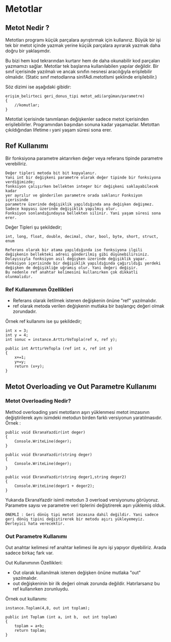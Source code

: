 # Metotlar
## Metot Nedir ?
Metotları programı küçük parçalara ayrıştırmak için kullanırız. Büyük bir işi tek bir metot içinde yazmak yerine küçük parçalara ayırarak yazmak daha doğru bir yaklaşımdır.

Bu bizi hem kod tekrarından kurtarır hem de daha okunabilir kod parçaları yazmamızı sağlar. Metotlar tek başlarına kullanılabilen yapılar değildir. Bir sınıf içerisinde yazılmalı ve ancak sınıfın nesnesi aracılığıyla erişilebilir olmalıdır. (Static sınıf metodlarına sinifAdi.metotIsmi şeklinde erişilebilir.)

Söz dizimi ise aşağıdaki gibidir:
```
erişim_belirteci geri_donus_tipi metot_adi(argüman/parametre)
{
	//komutlar;
}
```

Metotlat içerisinde tanımlanan değişkenler sadece metot içerisinden erişilebilirler. Programından başından sonuna kadar yaşamazlar. Metottan çıkıldığından lifetime ı yani yaşam süresi sona erer.

## Ref Kullanımı
Bir fonksiyona parametre aktarırken değer veya referans tipinde parametre verebiliriz.
```
Değer tipleri metoda bit bit kopyalanır. 
Yani int bir değişkeni parametre olarak değer tipinde bir fonksiyona verdiğimizde; 
fonksiyon çalışırken bellekten integer bir değişkeni saklayabilecek kadar
yer ayrılır ve gönderilen parametre orada saklanır Fonksiyon içerisinde
parametre üzerinde değişiklik yapıldığında ana değişken değişmez. 
Sadece kopyası üzerinde değişiklik yapılmış olur. 
Fonksiyon sonlandığındaysa bellekten silinir. Yani yaşam süresi sona erer.
```

Değer Tipleri şu şekildedir; 
```
int, long, float, double, decimal, char, bool, byte, short, struct, enum
```
```
Referans olarak bir atama yapıldığında ise fonksiyona ilgili 
değişkenin bellekteki adresi gönderilmiş gibi düşünebilirsiniz. 
Dolayısıyla fonksiyon asıl değişken üzerinde değişiklik yapar. 
Fonksiyon içerisinde bir değişiklik yapıldığında çağırıldığı yerdeki 
değişken de değişikliğe uğramış olur. Yani değeri değişir. 
Bu nedenle ref anahtar kelimesini kullanırken çok dikkatli olunmalıdır.
```
### Ref Kullanımının Özellikleri
* Referans olarak iletilmek istenen değişkenin önüne "ref" yazılmalıdır.
* ref olarak metoda verilen değişkenin mutlaka bir başlangıç değeri olmak zorundadır.

Örnek ref kullanımı ise şu şekildedir;
```
int x = 3;
int y = 4;
int sonuc = instance.ArttırVeTopla(ref x, ref y);

public int ArttırVeTopla (ref int x, ref int y)
{
    x+=1;
    y+=y;
    return (x+y);
}
```
## Metot Overloading ve Out Parametre Kullanımı
### Metot Overloading Nedir?
Method overloading yani metotların aşırı yüklenmesi metot imzasının değiştirilerek aynı isimdeki metodun birden farklı versiyonun yaratılmasıdır.
Örnek :
```
public void EkranaYazdir(int deger)
{
    Console.WriteLine(deger);
}

public void EkranaYazdir(string deger)
{
    Console.WriteLine(deger);
}

public void EkranaYazdir(string deger1,string deger2)
{
    Console.WriteLine(deger1 + deger2);
}
```
Yukarıda EkranaYazdir isimli metodun 3 overload versiyonunu görüyoruz. Parametre sayısı ve parametre veri tiplerini değiştirerek aşırı yüklemiş olduk.
```
ÖNEMLİ : Geri dönüş tipi metot imzasına dahil değildir. Yani sadece geri dönüş tipini değiştirerek bir metodu aşırı yükleyemeyiz. Derleyici hata verecektir.
```

### Out Parametre Kullanımı
Out anahtar kelimesi ref anahtar kelimesi ile aynı işi yapıyor diyebiliriz. Arada sadece birkaç fark var.

Out Kullanımının Özellikleri:
* Out olarak kullanılmak istenen değişken önüne mutlaka "out" yazılmalıdır.
* out değişkeninin bir ilk değeri olmak zorunda değildir. Hatırlarsanız bu ref kullanırken zorunluydu.

Örnek out kullanımı:

```
instance.Toplam(4,8, out int toplam);

public int Toplam (int a, int b,  out int toplam)
{
    toplam = a+b;
    return toplam;
}
```
